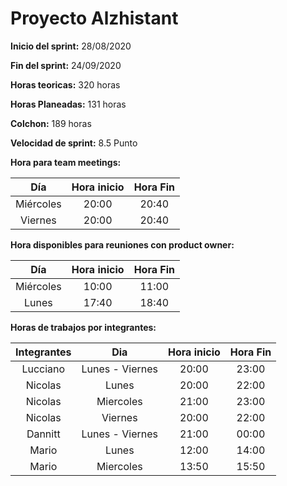 # Proyecto Alzhistant 
**Inicio del sprint:** 28/08/2020

**Fin del sprint:** 24/09/2020

**Horas teoricas:** 320 horas

**Horas Planeadas:** 131 horas

**Colchon:** 189 horas

**Velocidad de sprint:** 8.5 Punto

**Hora para team meetings:**

| Día | Hora inicio | Hora Fin |
| :---: | :---: | :---: |
| Miércoles | 20:00 | 20:40 |
| Viernes | 20:00 | 20:40 |

**Hora disponibles para reuniones con product owner:**

| Día | Hora inicio | Hora Fin |
| :---: | :---: | :---: |
| Miércoles | 10:00 | 11:00 |
| Lunes | 17:40 | 18:40 | 

**Horas de trabajos por integrantes:**

| Integrantes | Dia | Hora inicio | Hora Fin |
|:---: | :---: | :---: | :---: |
| Lucciano | Lunes - Viernes | 20:00 | 23:00 |
| Nicolas | Lunes | 20:00 | 22:00 |
| Nicolas | Miercoles | 21:00 | 23:00 |
| Nicolas | Viernes | 20:00 | 22:00 |
| Dannitt | Lunes - Viernes | 21:00 | 00:00 |
| Mario | Lunes | 12:00 | 14:00 |
| Mario | Miercoles | 13:50 | 15:50 |

